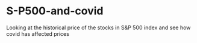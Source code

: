 # S-P500-and-covid
Looking at the historical price of the stocks in S&amp;P 500 index and see how covid has affected prices
